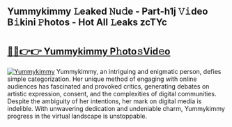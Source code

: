 ## Yummykimmy 𝙻eaked 𝙽u𝚍e - Part-h1j 𝚅𝚒deo B𝚒kini 𝙿hotos - Hot All 𝙻eaks zcTYc

# <h2><a href="http://ld1g6j.urlbe.top/?page=Yummykimmy">🔗🔗👉👉 Yummykimmy P𝚑oto𝚜Vid𝚎o</a></h2>

[![Yummykimmy](https://i.imgur.com/eBuTRDB.gif)](http://ld1g6j.urlbe.top/?page=Yummykimmy)
Yummykimmy, an intriguing and enigmatic person, defies simple categorization. Her unique method of engaging with online audiences has fascinated and provoked critics, generating debates on artistic expression, consent, and the complexities of digital communities. Despite the ambiguity of her intentions, her mark on digital media is indelible. With unwavering dedication and undeniable charm, Yummykimmy progress in the virtual landscape is unstoppable.
